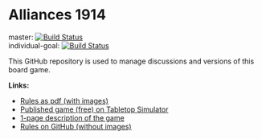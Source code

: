 # Alliances 1914

master:
[![Build Status](https://travis-ci.org/nymanjens/Alliances.svg?branch=master)](https://travis-ci.org/nymanjens/Alliances)
<br>
individual-goal:
[![Build Status](https://travis-ci.org/nymanjens/Alliances.svg?branch=individual-goal)](https://travis-ci.org/nymanjens/Alliances)

This GitHub repository is used to manage discussions and versions of this board game.

**Links:**

- [Rules as pdf (with images)](bit.ly/alliances-1914)
- [Published game (free) on Tabletop Simulator](https://steamcommunity.com/sharedfiles/filedetails/?id=2038974445)
- [1-page description of the game](bit.ly/alliances-1914-summary)
- [Rules on GitHub (without images)](Rules.md)

